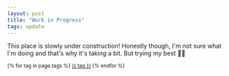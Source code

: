 ```yaml
---
layout: post
title: "Work in Progress"
tags: update
---
```


This place is slowly under construction! Honestly though, I'm not sure what I'm doing and that's why it's taking a bit. But trying my best 💪😤

<small>
    {% for tag in page.tags %}
    <a href="/tags/{{ tag }}/">{{ tag }}</a>
    {% endfor %}
</small>
